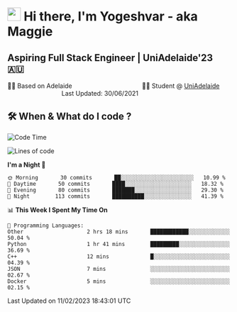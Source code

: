 <h1><img src="https://emojis.slackmojis.com/emojis/images/1531849430/4246/blob-sunglasses.gif?1531849430" width="30"/> Hi there, I'm Yogeshvar - aka Maggie</h1>

## Aspiring Full Stack Engineer | UniAdelaide'23 🇦🇺  
🏂🏻  Based on Adelaide &nbsp;&nbsp;&nbsp;&nbsp;&nbsp;&nbsp;&nbsp;&nbsp;&nbsp;&nbsp;&nbsp;&nbsp;&nbsp;&nbsp;&nbsp;&nbsp;&nbsp;&nbsp;&nbsp;&nbsp;&nbsp;&nbsp;&nbsp;&nbsp;&nbsp;&nbsp;&nbsp;&nbsp;&nbsp;&nbsp;&nbsp;&nbsp;&nbsp;&nbsp;&nbsp;&nbsp;&nbsp;&nbsp;&nbsp;👨‍💻 Student @ [UniAdelaide](https://www.adelaide.edu.au)   &nbsp;&nbsp;&nbsp;&nbsp;&nbsp;&nbsp;&nbsp;&nbsp;&nbsp;&nbsp;&nbsp;&nbsp;&nbsp;&nbsp;&nbsp;&nbsp;&nbsp;&nbsp;&nbsp;&nbsp;&nbsp;&nbsp;&nbsp;&nbsp;&nbsp;&nbsp;&nbsp;&nbsp;&nbsp;&nbsp;&nbsp;Last Updated: 30/06/2021

## 🛠 When & What do I code ?  

<!--START_SECTION:waka-->
![Code Time](http://img.shields.io/badge/Code%20Time-1%2C926%20hrs%208%20mins-blue)

![Lines of code](https://img.shields.io/badge/From%20Hello%20World%20I%27ve%20Written-2%20Million%20lines%20of%20code-blue)

**I'm a Night 🦉** 

```text
🌞 Morning       30 commits       ██░░░░░░░░░░░░░░░░░░░░░░░   10.99 % 
🌆 Daytime       50 commits       ████░░░░░░░░░░░░░░░░░░░░░   18.32 % 
🌃 Evening       80 commits       ███████░░░░░░░░░░░░░░░░░░   29.30 % 
🌙 Night        113 commits       ██████████░░░░░░░░░░░░░░░   41.39 % 

```


📊 **This Week I Spent My Time On** 

```text
💬 Programming Languages: 
Other                    2 hrs 18 mins       ████████████░░░░░░░░░░░░░   50.04 % 
Python                   1 hr 41 mins        █████████░░░░░░░░░░░░░░░░   36.69 % 
C++                      12 mins             █░░░░░░░░░░░░░░░░░░░░░░░░   04.39 % 
JSON                     7 mins              ░░░░░░░░░░░░░░░░░░░░░░░░░   02.67 % 
Docker                   5 mins              ░░░░░░░░░░░░░░░░░░░░░░░░░   02.15 % 

```


 Last Updated on 11/02/2023 18:43:01 UTC
<!--END_SECTION:waka-->
